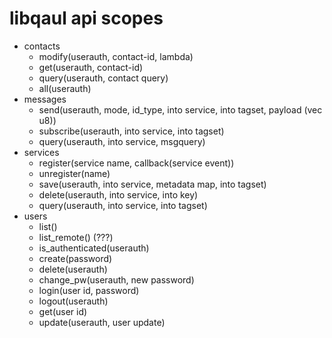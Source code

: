 # libqaul api scopes

* contacts
  * modify(userauth, contact-id, lambda)
  * get(userauth, contact-id)
  * query(userauth, contact query)
  * all(userauth)
* messages
  * send(userauth, mode, id_type, into service, into tagset, payload (vec u8))
  * subscribe(userauth, into service, into tagset)
  * query(userauth, into service, msgquery)
* services
  * register(service name, callback(service event))
  * unregister(name)
  * save(userauth, into service, metadata map, into tagset)
  * delete(userauth, into service, into key)
  * query(userauth, into service, into tagset)
* users
  * list()
  * list_remote() (???)
  * is_authenticated(userauth)
  * create(password)
  * delete(userauth)
  * change_pw(userauth, new password)
  * login(user id, password)
  * logout(userauth)
  * get(user id)
  * update(userauth, user update)
  
